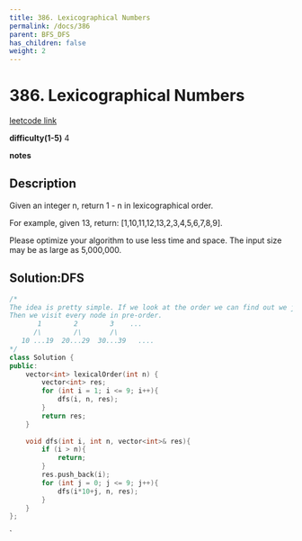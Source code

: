 ```yaml
---
title: 386. Lexicographical Numbers
permalink: /docs/386
parent: BFS_DFS
has_children: false
weight: 2
---
```

# 386. Lexicographical Numbers
[leetcode link](https://leetcode.com/problems/lexicographical-numbers/)

**difficulty(1-5)** 
4

**notes**   


## Description
Given an integer n, return 1 - n in lexicographical order.

For example, given 13, return: [1,10,11,12,13,2,3,4,5,6,7,8,9].

Please optimize your algorithm to use less time and space. The input size may be as large as 5,000,000.



## Solution:DFS

```c++
/*
The idea is pretty simple. If we look at the order we can find out we just keep adding digit from 0 to 9 to every digit and make it a tree.
Then we visit every node in pre-order. 
       1        2        3    ...
      /\        /\       /\
   10 ...19  20...29  30...39   ....
*/
class Solution {
public:
    vector<int> lexicalOrder(int n) {
        vector<int> res;
        for (int i = 1; i <= 9; i++){
            dfs(i, n, res);
        }
        return res;
    }
    
    void dfs(int i, int n, vector<int>& res){
        if (i > n){
            return;
        }
        res.push_back(i);
        for (int j = 0; j <= 9; j++){
            dfs(i*10+j, n, res);
        }
    }
};
```

<!-- 
Default label
{: .label }

Blue label
{: .label .label-blue }

Stable
{: .label .label-green }

New release
{: .label .label-purple }

Coming soon
{: .label .label-yellow }

Deprecated
{: .label .label-red } -->
`